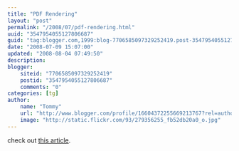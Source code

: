 ```yaml
---
title: "PDF Rendering"
layout: "post"
permalink: "/2008/07/pdf-rendering.html"
uuid: "3547954055127806687"
guid: "tag:blogger.com,1999:blog-7706585097329252419.post-3547954055127806687"
date: "2008-07-09 15:07:00"
updated: "2008-08-04 07:49:50"
description: 
blogger:
    siteid: "7706585097329252419"
    postid: "3547954055127806687"
    comments: "0"
categories: [tg]
author: 
    name: "Tommy"
    url: "http://www.blogger.com/profile/16604372255669213767?rel=author"
    image: "http://static.flickr.com/93/279356255_fb52db20a0_o.jpg"
---
```


<div class="css-full-post-content js-full-post-content">
<div xmlns="http://www.w3.org/1999/xhtml">check out <a href="http://www.javaworld.com/javaworld/jw-06-2008/jw-06-opensourcejava-pdf-renderer.html">this article</a>.<br /></div>
</div>